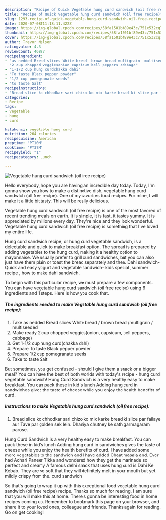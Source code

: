 ```yaml
---
description: "Recipe of Quick Vegetable hung curd sandwich (oil free recipe)"
title: "Recipe of Quick Vegetable hung curd sandwich (oil free recipe)"
slug: 1293-recipe-of-quick-vegetable-hung-curd-sandwich-oil-free-recipe
date: 2020-07-08T11:18:11.422Z
image: https://img-global.cpcdn.com/recipes/58fa1501bf89e43c/751x532cq70/vegetable-hung-curd-sandwich-oil-free-recipe-recipe-main-photo.jpg
thumbnail: https://img-global.cpcdn.com/recipes/58fa1501bf89e43c/751x532cq70/vegetable-hung-curd-sandwich-oil-free-recipe-recipe-main-photo.jpg
cover: https://img-global.cpcdn.com/recipes/58fa1501bf89e43c/751x532cq70/vegetable-hung-curd-sandwich-oil-free-recipe-recipe-main-photo.jpg
author: Trevor Nelson
ratingvalue: 4.3
reviewcount: 46827
recipeingredient:
- "as nedded Bread slices White bread  brown bread multigrain  multiseeded"
- "2 cup chopped veggiesonion capsicum bell peppers cabbage"
- "1-1/2 cup hung curdchakka dahi"
- "To taste Black pepper powder"
- "1/2 cup pomegranate seeds"
- "to taste Salt"
recipeinstructions:
- "Bread slice ko chhodkar sari chizo ko mix karke bread ki slice par failaye aur Tave par golden sek lein. Dhaniya chutney ke sath garmagaram parose."
categories:
- Recipe
tags:
- vegetable
- hung
- curd

katakunci: vegetable hung curd 
nutrition: 264 calories
recipecuisine: American
preptime: "PT10M"
cooktime: "PT37M"
recipeyield: "1"
recipecategory: Lunch

---
```



![Vegetable hung curd sandwich (oil free recipe)](https://img-global.cpcdn.com/recipes/58fa1501bf89e43c/751x532cq70/vegetable-hung-curd-sandwich-oil-free-recipe-recipe-main-photo.jpg)

Hello everybody, hope you are having an incredible day today. Today, I'm gonna show you how to make a distinctive dish, vegetable hung curd sandwich (oil free recipe). One of my favorites food recipes. For mine, I will make it a little bit tasty. This will be really delicious.

Vegetable hung curd sandwich (oil free recipe) is one of the most favored of recent trending meals on earth. It is simple, it is fast, it tastes yummy. It is appreciated by millions every day. They're nice and they look wonderful. Vegetable hung curd sandwich (oil free recipe) is something that I've loved my entire life.

Hung curd sandwich recipe, or hung curd vegetable sandwich, is a delectable and quick to make breakfast option. The spread is prepared by adding vegetables to the hung curd, making it a healthy option to mayonnaise. We usually prefer to grill curd sandwiches, but you can also just have them plain or toast the bread separately and then. Dahi sandwich- Quick and easy yogurt and vegetable sandwich- kids special ,summer recipe , how to make dahi sandwich.


To begin with this particular recipe, we must prepare a few components. You can have vegetable hung curd sandwich (oil free recipe) using 6 ingredients and 1 steps. Here is how you cook that.

<!--inarticleads1-->

##### The ingredients needed to make Vegetable hung curd sandwich (oil free recipe):

1. Take as nedded Bread slices White bread / brown bread /multigrain / multiseeded
1. Make ready 2 cup chopped veggies(onion, capsicum, bell peppers, cabbage)
1. Get 1-1/2 cup hung curd(chakka dahi)
1. Prepare To taste Black pepper powder
1. Prepare 1/2 cup pomegranate seeds
1. Take to taste Salt


But sometimes, you get confused - should I give them a snack or a bigger meal? You can have the best of both worlds with today&#39;s recipe - hung curd vegetable sandwich! Hung Curd Sandwich is a very healthy easy to make breakfast. You can pack these in kid&#39;s lunch Adding hung curd in sandwiches gives the taste of cheese while you enjoy the health benefits of curd. 

<!--inarticleads2-->

##### Instructions to make Vegetable hung curd sandwich (oil free recipe):

1. Bread slice ko chhodkar sari chizo ko mix karke bread ki slice par failaye aur Tave par golden sek lein. Dhaniya chutney ke sath garmagaram parose.


Hung Curd Sandwich is a very healthy easy to make breakfast. You can pack these in kid&#39;s lunch Adding hung curd in sandwiches gives the taste of cheese while you enjoy the health benefits of curd. I have added some more vegetables to the sandwich and I have added Chaat masala and. Ever had Achari Paneer Tikka and wondered how they get the marinade so perfect and creamy A famous delhi snack that uses hung curd is Dahi Ke Kebab. They are so soft that they will definitely melt in your mouth but yet mildly crispy from the. curd sandwich 

So that's going to wrap it up with this exceptional food vegetable hung curd sandwich (oil free recipe) recipe. Thanks so much for reading. I am sure that you will make this at home. There's gonna be interesting food in home recipes coming up. Remember to bookmark this page on your browser, and share it to your loved ones, colleague and friends. Thanks again for reading. Go on get cooking!
